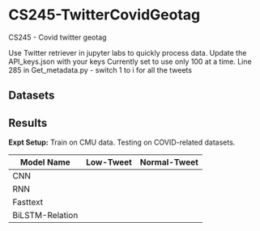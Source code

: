 # CS245-TwitterCovidGeotag
CS245 - Covid twitter geotag 

Use Twitter retriever in jupyter labs to quickly process data. 
Update the API_keys.json with your keys
Currently set to use only 100 at a time. Line 285 in Get_metadata.py - switch 1 to i for all the tweets

## Datasets

## Results

**Expt Setup:** Train on CMU data. Testing on COVID-related datasets.

| Model Name | Low-Tweet | Normal-Tweet |
|---|---|---|
| CNN |  |  |
| RNN |   |   |
| Fasttext |   |   |
| BiLSTM-Relation |   |   |
